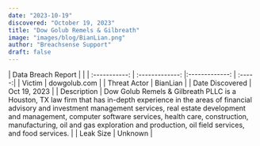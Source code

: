 ```yaml
---
date: "2023-10-19"
discovered: "October 19, 2023"
title: "Dow Golub Remels & Gilbreath"
image: "images/blog/BianLian.png"
author: "Breachsense Support"
draft: false
---
```


| Data Breach Report           |              | 
| :-----------: | :-------------:     |:-------------:    | :-----:|
| Victim      | dowgolub.com      | 
| Threat Actor      | BianLian      | 
| Date Discovered      | Oct 19, 2023      | 
| Description      | Dow Golub Remels & Gilbreath PLLC is a Houston, TX law firm that has in-depth experience in the areas of financial advisory and investment management services, real estate development and management, computer software services, health care, construction, manufacturing, oil and gas exploration and production, oil field services, and food services.      | 
| Leak Size      | Unknown      | 

